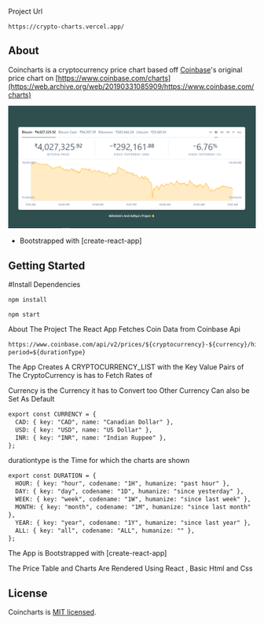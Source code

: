 Project Url
```shell
https://crypto-charts.vercel.app/
```

## About

Coincharts is a cryptocurrency price chart based off [Coinbase](https://www.coinbase.com/)'s original price chart on [https://www.coinbase.com/charts](https://web.archive.org/web/20190331085909/https://www.coinbase.com/charts)

<p align="center">
  <img src="./docs/ss.png">
</p>

* Bootstrapped with [create-react-app]

## Getting Started

#Install Dependencies
```shell
npm install
```

```shell
npm start
```

About The Project
The React App Fetches Coin Data from Coinbase Api 

```shell
https://www.coinbase.com/api/v2/prices/${cryptocurrency}-${currency}/historic?period=${durationType}
```

The App Creates A CRYPTOCURRENCY_LIST with the Key Value Pairs of The CryptoCurrency is has to Fetch Rates of

Currency is the Currency it has to Convert too
Other Currency Can also be Set As Default
```shell
export const CURRENCY = {
  CAD: { key: "CAD", name: "Canadian Dollar" },
  USD: { key: "USD", name: "US Dollar" },
  INR: { key: "INR", name: "Indian Ruppee" },
};
```

durationtype is the Time for which the charts are shown
```shell
export const DURATION = {
  HOUR: { key: "hour", codename: "1H", humanize: "past hour" },
  DAY: { key: "day", codename: "1D", humanize: "since yesterday" },
  WEEK: { key: "week", codename: "1W", humanize: "since last week" },
  MONTH: { key: "month", codename: "1M", humanize: "since last month" },
  YEAR: { key: "year", codename: "1Y", humanize: "since last year" },
  ALL: { key: "all", codename: "ALL", humanize: "" },
};
```
The App is Bootstrapped with [create-react-app]

The Price Table and Charts Are Rendered Using React , Basic Html and Css

## License

Coincharts is [MIT licensed](./LICENSE).

